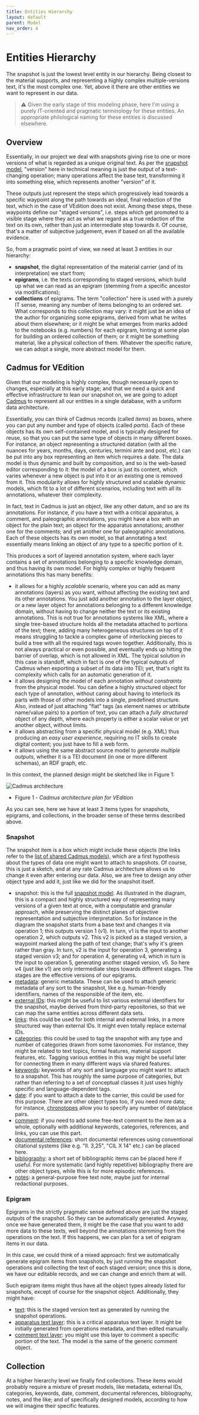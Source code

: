 ```yaml
---
title: Entities Hierarchy
layout: default
parent: Model
nav_order: 4
---
```


# Entities Hierarchy

The snapshot is just the lowest level entity in our hierarchy. Being closest to the material supports, and representing a highly complex multiple-versions text, it's the most complex one. Yet, above it there are other entities we want to represent in our data.

>⚠️ Given the early stage of this modeling phase, here I'm using a purely IT-oriented and pragmatic terminology for these entities. An appropriate philological naming for these entities is discussed elsewhere.

## Overview

Essentially, in our project we deal with snapshots giving rise to one or more versions of what is regarded as a unique original text. As per the [snapshot model](snapshot), "version" here in technical meaning is just the output of a text-changing operation; many operations affect the base text, transforming it into something else, which represents another "version" of it.

These outputs just represent the steps which progressively lead towards a specific waypoint along the path towards an ideal, final redaction of the text, which in the case of VEdition does not exist. Among these steps, these waypoints define our "staged versions", i.e. steps which get promoted to a visible stage where they act as what we regard as a true redaction of the text on its own, rather than just an intermediate step towards it. Of course, that's a matter of subjective judgement, even if based on all the available evidence.

So, from a pragmatic point of view, we need at least 3 entities in our hierarchy:

- **snapshot**, the digital representation of the material carrier (and of its interpretation) we start from;
- **epigrams**, i.e. the texts corresponding to staged versions, which build up what we can read as an epigram (stemming from a specific ancestor via modifications);
- **collections** of epigrams. The term "collection" here is used with a purely IT sense, meaning any number of items belonging to an ordered set. What corresponds to this collection may vary: it might just be an idea of the author for organizing some epigrams, derived from what he writes about them elsewhere; or it might be what emerges from marks added to the notebooks (e.g. numbers) for each epigram, hinting at some plan for building an ordered collection of them; or it might be something material, like a physical collection of them. Whatever the specific nature, we can adopt a single, more abstract model for them.

## Cadmus for VEdition

Given that our modeling is highly complex, though necessarily open to changes, especially at this early stage; and that we need a quick and effective infrastructure to lean our snapshot on, we are going to adopt [Cadmus](https://vedph.github.io/cadmus-doc) to represent all our entities in a single database, with a uniform data architecture.

Essentially, you can think of Cadmus records (called _items_) as boxes, where you can put any number and type of objects (called _parts_). Each of these objects has its own self-contained model, and is typically designed for reuse, so that you can put the same type of objects in many different boxes. For instance, an object representing a structured datation (with all the nuances for years, months, days, centuries, termini ante and post, etc.) can be put into any box representing an item which requires a date. The data model is thus dynamic and built by composition, and so is the web-based editor corresponding to it: the model of a box is just its content, which varies whenever a new object is put into it or an existing one is removed from it. This modularity allows for highly structured and scalable dynamic models, which fit to a lot of different scenarios, including text with all its annotations, whatever their complexity.

In fact, text in Cadmus is just an object, like any other datum, and so are its annotations. For instance, if you have a text with a critical apparatus, a comment, and paleographic annotations, you might have a box with an object for the plain text; an object for the apparatus annotations; another one for the comments; and yet another one for paleographic annotations. Each of these objects has its own model, so that annotating a text essentially means linking an object of any type to a specific portion of it.

This produces a sort of layered annotation system, where each layer contains a set of annotations belonging to a specific knowledge domain, and thus having its own model. For highly complex or highly frequent annotations this has many benefits: 

- it allows for a highly _scalable_ scenario, where you can add as many annotations (layers) as you want, without affecting the existing text and its other annotations. You just add another annotation to the layer object, or a new layer object for annotations belonging to a different knowledge domain, without having to change neither the text or its existing annotations. This is not true for annotations systems like XML, where a single tree-based structure holds all the metadata attached to portions of the text; there, adding many heterogeneous structures on top of it means struggling to tackle a complex game of interlocking pieces to build a tree with all the required tags woven together. Additionally, this is not always practical or even possible, and eventually ends up hitting the barrier of overlap, which is not allowed in XML. The typical solution in this case is standoff, which in fact is one of the typical outputs of Cadmus when exporting a subset of its data into TEI; yet, that's right its complexity which calls for an automatic generation of it.
- it allows designing the model of each annotation _without constraints_ from the physical model. You can define a highly structured object for each type of annotation, without caring about having to interlock its parts with those of other models into a single, predefined structure. Also, instead of just attaching "flat" tags (as element names or attribute name/value pairs) to a portion of text, you can attach a _fully structured_ object of any depth, where each property is either a scalar value or yet another object, without limits.
- it allows abstracting from a specific physical model (e.g. XML) thus producing an _easy user experience_, requiring no IT skills to create digital content; you just have to fill a web form.
- it allows using the same abstract source model to _generate multiple outputs_, whether it is a TEI document (in one or more different schemas), an RDF graph, etc.

In this context, the planned design might be sketched like in Figure 1:

![Cadmus architecture](./img/cadmus.png)

- Figure 1 - _Cadmus architecture plan for VEdition_

As you can see, here we have at least 3 items types for snapshots, epigrams, and collections, in the broader sense of these terms described above.

### Snapshot

The snapshot item is a box which might include these objects (the links refer to the [list of shared Cadmus models](https://vedph.github.io/cadmus-doc/models/shared.html)), which are a first hypothesis about the types of data one might want to attach to snapshots. Of course, this is just a sketch, and at any rate Cadmus architecture allows us to change it even after entering our data. Also, we are free to design any other object type and add it, just like we did for the snapshot itself.

- snapshot: this is the full [snapshot model](snapshot). As illustrated in the diagram, this is a compact and highly structured way of representing many versions of a given text at once, with a computable and granular approach, while preserving the distinct planes of objective representation and subjective interpretation. So for instance in the diagram the snapshot starts from a base text and changes it via operation 1; this outputs version 1 (v1). In turn, v1 is the input to another operation 2, which outputs v2. This v2 is picked as a staged version, a waypoint marked along the path of text change; that's why it's green rather than gray. In turn, v2 is the input for operation 3, generating a staged version v3; and for operation 4, generating v4, which in turn is the input to operation 5, generating another staged version, v5. So here v4 (just like v1) are only intermediate steps towards different stages. The stages are the effective versions of our epigrams.
- [metadata](https://github.com/vedph/cadmus-general/blob/master/docs/metadata): generic metadata. These can be used to attach generic metadata of any sort to the snapshot, like e.g. human-friendly identifiers, names of the responsible of the item, etc.
- [external IDs](https://github.com/vedph/cadmus-general/blob/master/docs/external-ids): this might be useful to list various external identifiers for the snapshot, maybe derived from third-party repositories, so that we can map the same entities across different data sets.
- [links](https://github.com/vedph/cadmus-general/blob/master/docs/fr.pin-links): this could be used for both internal and external links, in a more structured way than external IDs. It might even totally replace external IDs.
- [categories](https://github.com/vedph/cadmus-general/blob/master/docs/categories): this could be used to tag the snapshot with any type and number of categories drawn from some taxonomies. For instance, they might be related to text topics, formal features, material support features, etc. Tagging various entities in this way might be useful later for connecting them in many different ways via shared features.
- [keywords](https://github.com/vedph/cadmus-general/blob/master/docs/index-keywords): keywords of any sort and language you might want to attach to a snapshot. This has roughly the same purpose of categories, but rather than referring to a set of conceptual classes it just uses highly specific and language-dependent tags.
- [date](https://github.com/vedph/cadmus-general/blob/master/docs/historical-date): if you want to attach a date to the carrier, this could be used for this purpose. There are other object types too, if you need more data; for instance, [chronotopes](https://github.com/vedph/cadmus-general/blob/master/docs/chronotopes) allow you to specify any number of date/place pairs.
- [comment](https://github.com/vedph/cadmus-general/blob/master/docs/comment): if you need to add some free-text comment to the item as a whole, optionally with additional keywords, categories, references, and links, you can use this part.
- [documental references](https://github.com/vedph/cadmus-general/blob/master/docs/doc-references): short documental references using conventional citational systems (like e.g. "Il. 3,25", "CIL X 14" etc.) can be placed here.
- [bibliography](https://github.com/vedph/cadmus-general/blob/master/docs/bibliography): a short set of bibliographic items can be placed here if useful. For more systematic (and highly repetitive) bibliography there are other object types, while this is for more episodic references.
- [notes](https://github.com/vedph/cadmus-general/blob/master/docs/note): a general-purpose free text note, maybe just for internal redactional purposes.

### Epigram

Epigrams in the strictly pragmatic sense defined above are just the staged outputs of the snapshot. So they can be automatically generated. Anyway, once we have generated them, it might be the case that you want to add more data to these texts, well beyond the annotations stemming from the operations on the text. If this happens, we can plan for a set of epigram items in our data.

In this case, we could think of a mixed approach: first we automatically generate epigram items from snapshots, by just running the snapshot operations and collecting the text of each staged version; once this is done, we have our editable records, and we can change and enrich them at will.

Such epigram items might thus have all the object types already listed for snapshots, except of course for the snapshot object. Additionally, they might have:

- [text](https://github.com/vedph/cadmus-general/blob/master/docs/token-text): this is the staged version text as generated by running the snapshot operations.
- [apparatus text layer](https://github.com/vedph/cadmus-philology/blob/master/docs/fr.apparatus): this is a critical apparatus text layer. It might be initially generated from operations metadata, and then edited manually.
- [comment text layer](https://github.com/vedph/cadmus-general/blob/master/docs/fr.comment): you might use this layer to comment a specific portion of the text. The model is the same of the generic comment object.

## Collection

At a higher hierarchy level we finally find collections. These items would probably require a mixture of preset models, like metadata, external IDs, categories, keywords, date, comment, documental references, bibliography, notes, and the like; and of specifically designed models, according to how we will imagine their specific features.
